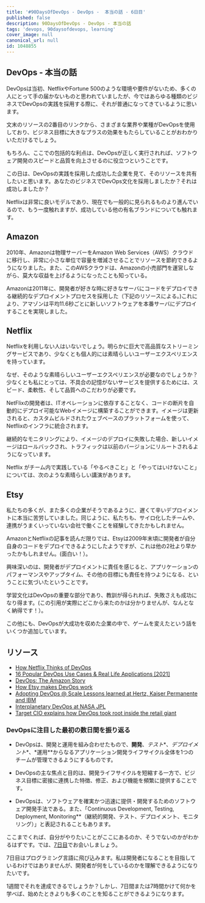 ```yaml
---
title: '#90DaysOfDevOps - DevOps -  本当の話 - 6日目'
published: false
description: 90DaysOfDevOps - DevOps - 本当の話
tags: 'devops, 90daysofdevops, learning'
cover_image: null
canonical_url: null
id: 1048855
---
```

## DevOps - 本当の話

DevOpsは当初、NetflixやFortune 500のような環境や要件がないため、多くの人にとって手の届かないものと思われていましたが、今ではあらゆる種類のビジネスでDevOpsの実践を採用する際に、それが普通になってきているように思います。

文末のリソースの2番目のリンクから、さまざまな業界や業種がDevOpsを使用しており、ビジネス目標に大きなプラスの効果をもたらしていることがおわかりいただけるでしょう。

もちろん、ここでの包括的な利点は、DevOpsが正しく実行されれば、ソフトウェア開発のスピードと品質を向上させるのに役立つということです。

この日は、DevOpsの実践を採用した成功した企業を見て、そのリソースを共有したいと思います。あなたのビジネスでDevOps文化を採用しましたか？それは成功しましたか？

Netflixは非常に良いモデルであり、現在でも一般的に見られるものより進んでいるので、もう一度触れますが、成功している他の有名ブランドについても触れます。

## Amazon
2010年、Amazonは物理サーバーをAmazon Web Services（AWS）クラウドに移行し、非常に小さな単位で容量を増減させることでリソースを節約できるようになりました。また、このAWSクラウドは、Amazonの小売部門を運営しながら、莫大な収益を上げるようになったことも知っている。

Amazonは2011年に、開発者が好きな時に好きなサーバにコードをデプロイできる継続的なデプロイメントプロセスを採用した（下記のリソースによる。)これにより、アマゾンは平均11.6秒ごとに新しいソフトウェアを本番サーバにデプロイすることを実現しました。

## Netflix
Netflixを利用しない人はいないでしょう。明らかに巨大で高品質なストリーミングサービスであり、少なくとも個人的には素晴らしいユーザーエクスペリエンスを持っています。

なぜ、そのような素晴らしいユーザーエクスペリエンスが必要なのでしょうか？少なくとも私にとっては、不具合の記憶がないサービスを提供するためには、スピード、柔軟性、そして品質へのこだわりが必要です。

NetFlixの開発者は、ITオペレーションに依存することなく、コードの断片を自動的にデプロイ可能なWebイメージに構築することができます。イメージは更新されると、カスタムビルドされたウェブベースのプラットフォームを使って、Netflixのインフラに統合されます。

継続的なモニタリングにより、イメージのデプロイに失敗した場合、新しいイメージはロールバックされ、トラフィックは以前のバージョンにリルートされるようになっています。

Netflix がチーム内で実践している「やるべきこと」と「やってはいけないこと」については、次のような素晴らしい講演があります。

## Etsy
私たちの多くが、また多くの企業がそうであるように、遅くて辛いデプロイメントに本当に苦労していました。同じように、私たちも、サイロ化したチームや、連携がうまくいっていない会社で働くことを経験してきたかもしれません。

AmazonとNetflixの記事を読んだ限りでは、Etsyは2009年末頃に開発者が自分自身のコードをデプロイできるようにしたようですが、これは他の2社より早かったかもしれません。(面白い！）。

興味深いのは、開発者がデプロイメントに責任を感じると、アプリケーションのパフォーマンスやアップタイム、その他の目標にも責任を持つようになる、ということに気づいたということです。

学習文化はDevOpsの重要な部分であり、教訓が得られれば、失敗さえも成功になり得ます。(この引用が実際にどこから来たのかは分かりませんが、なんとなく納得です！）。

この他にも、DevOpsが大成功を収めた企業の中で、ゲームを変えたという話をいくつか追加しています。


## リソース

- [How Netflix Thinks of DevOps](https://www.youtube.com/watch?v=UTKIT6STSVM)
- [16 Popular DevOps Use Cases & Real Life Applications [2021]](https://www.upgrad.com/blog/devops-use-cases-applications/)
- [DevOps: The Amazon Story](https://www.youtube.com/watch?v=ZzLa0YEbGIY)
- [How Etsy makes DevOps work](https://www.networkworld.com/article/2886672/how-etsy-makes-devops-work.html)
- [Adopting DevOps @ Scale Lessons learned at Hertz, Kaiser Permanente and lBM](https://www.youtube.com/watch?v=gm18-gcgXRY)
- [Interplanetary DevOps at NASA JPL](https://www.usenix.org/conference/lisa16/technical-sessions/presentation/isla)
- [Target CIO explains how DevOps took root inside the retail giant](https://enterprisersproject.com/article/2017/1/target-cio-explains-how-devops-took-root-inside-retail-giant)

###  DevOpsに注目した最初の数日間を振り返る

- DevOpsは、開発と運用を組み合わせたもので、**開発**、*テスト**、*デプロイメント**、*運用**からなるアプリケーション開発ライフサイクル全体を1つのチームが管理できるようにするものです。

- DevOpsの主な焦点と目的は、開発ライフサイクルを短縮する一方で、ビジネス目標に密接に連携した特徴、修正、および機能を頻繁に提供することです。

- DevOpsは、ソフトウェアを確実かつ迅速に提供・開発するためのソフトウェア開発手法である。また、「Continuous Development, Testing, Deployment, Monitoring**（継続的開発、テスト、デプロイメント、モニタリング）」と表記されることもあります。

ここまでくれば、自分がやりたいことがここにあるのか、そうでないのかがわかるはずです。では、[7日目](day07.md)でお会いしましょう。

7日目はプログラミング言語に飛び込みます。私は開発者になることを目指しているわけではありませんが、開発者が何をしているのかを理解できるようになりたいです。

1週間でそれを達成できるでしょうか？しかし、7日間または7時間かけて何かを学べば、始めたときよりも多くのことを知ることができるようになります。

